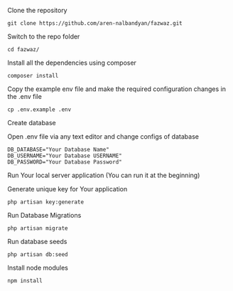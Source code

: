 Clone the repository

    git clone https://github.com/aren-nalbandyan/fazwaz.git
    
Switch to the repo folder

    cd fazwaz/
    
Install all the dependencies using composer

    composer install
    
Copy the example env file and make the required configuration changes in the .env file
    
    cp .env.example .env
    
Create database
    
Open .env file via any text editor and change configs of database 

    DB_DATABASE="Your Database Name"
    DB_USERNAME="Your Database USERNAME"
    DB_PASSWORD="Your Database Password"
    
Run Your local server application (You can run it at the beginning)
    
Generate unique key for Your application

    php artisan key:generate

Run Database Migrations

    php artisan migrate
    
Run database seeds

    php artisan db:seed
    
Install node modules

    npm install
    
